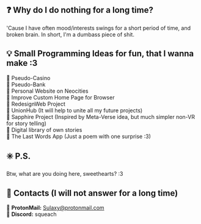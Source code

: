 ## ❓ Why do I do nothing for a long time?
'Cause I have often mood/interests swings for a short period of time, and broken brain. In short, I'm a dumbass piece of shit.

## 💡 Small Programming Ideas for fun, that I wanna make :3
🔸 Pseudo-Casino <br>
🔸 Pseudo-Bank <br>
🔸 Personal Website on Neocities <br>
🔸 Improve Custom Home Page for Browser <br>
🔸 RedesignWeb Project <br>
🔸 UnionHub (It will help to unite all my future projects) <br>
🔸 Sapphire Project (Inspired by Meta-Verse idea, but much simpler non-VR for story telling) <br>
🔸 Digital library of own stories <br>
🔸 The Last Words App (Just a poem with one surprise :3) <br>

## ✳️ P.S.
Btw, what are you doing here, sweethearts? :3

## 🔗 Contacts (I will not answer for a long time)
🔸 **ProtonMail:** Sulaxy@protonmail.com <br>
🔸 **Discord:** squeach
